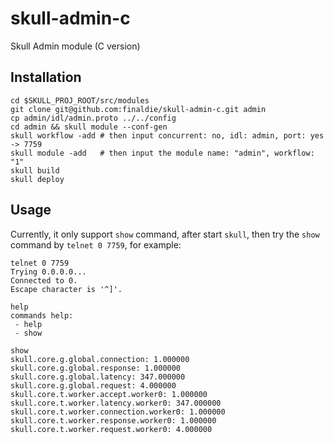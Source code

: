skull-admin-c
=============

Skull Admin module (C version)

## Installation
```
cd $SKULL_PROJ_ROOT/src/modules
git clone git@github.com:finaldie/skull-admin-c.git admin
cp admin/idl/admin.proto ../../config
cd admin && skull module --conf-gen
skull workflow -add # then input concurrent: no, idl: admin, port: yes -> 7759
skull module -add   # then input the module name: "admin", workflow: "1"
skull build
skull deploy
```

## Usage
Currently, it only support `show` command, after start `skull`,
then try the `show` command by `telnet 0 7759`, for example:
```
telnet 0 7759
Trying 0.0.0.0...
Connected to 0.
Escape character is '^]'.

help
commands help:
 - help
 - show

show
skull.core.g.global.connection: 1.000000
skull.core.g.global.response: 1.000000
skull.core.g.global.latency: 347.000000
skull.core.g.global.request: 4.000000
skull.core.t.worker.accept.worker0: 1.000000
skull.core.t.worker.latency.worker0: 347.000000
skull.core.t.worker.connection.worker0: 1.000000
skull.core.t.worker.response.worker0: 1.000000
skull.core.t.worker.request.worker0: 4.000000
```
